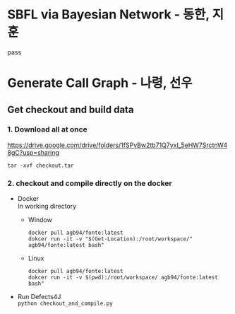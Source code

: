 # SBFL via Bayesian Network - 동한, 지훈
pass

# Generate Call Graph - 나령, 선우
## Get checkout and build data
### 1. Download all at once
https://drive.google.com/drive/folders/1fSPvBw2tb71Q7yxI_5eHW7SrctnW48gC?usp=sharing   

`tar -xvf checkout.tar`

### 2. checkout and compile directly on the docker
* Docker  
    In working directory
    * Window
        ```
        docker pull agb94/fonte:latest
        dokcer run -it -v "$(Get-Location):/root/workspace/" agb94/fonte:latest bash"
        ```
    * Linux
        ```
        docker pull agb94/fonte:latest
        dokcer run -it -v $(pwd):/root/workspace/ agb94/fonte:latest bash"
        ```
    
* Run Defects4J   
    ```python checkout_and_compile.py```


